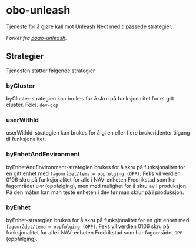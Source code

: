 # obo-unleash

Tjeneste for å gjøre kall mot Unleash Next med tilpassede strategier.

_Forket fra [poao-unleash](https://github.com/navikt/poao-unleash)._

## Strategier
Tjenesten støtter følgende strategier

### byCluster
byCluster-strategien kan brukes for å skru på funksjonalitet for et gitt cluster. Feks. `dev-gcp`

### userWithId
userWithId-strategien kan brukes for å gi en eller flere brukeridenter tilgang til funksjonalitet.

### byEnhetAndEnvironment
byEnhetAndEnvironment-strategien brukes for å skru på funksjonalitet for en gitt enhet med `fagområdet/tema = oppfølging (OPP)`. Feks vil verdien 0106 skru på funksjonalitet for alle i NAV-enheten Fredrikstad som har fagområdet `OPP` (oppfølging), men med mulighet for å skru av i produksjon. På den måten kan man teste enheten i dev før man skrur på i produksjon.

### byEnhet
byEnhet-strategien brukes for å skru på funksjonalitet for en gitt enhet med `fagområdet/tema = oppfølging (OPP)`. Feks vil verdien 0106 skru på funksjonalitet for alle i NAV-enheten Fredrikstad som har fagområdet `OPP` (oppfølging).
